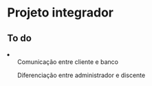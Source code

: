 <h1>Projeto integrador</h1>

<h2>To do</h2>
<li>
<ul>
  Comunicação entre cliente e banco
</ul>
  
<ul>
  Diferenciação entre administrador e discente
</ul>
</li>
